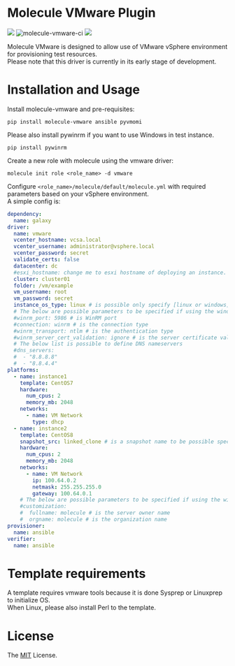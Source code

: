 # Molecule VMware Plugin

[![](https://badge.fury.io/py/molecule-vmware.svg)](https://badge.fury.io/py/molecule-vmware) ![molecule-vmware-ci](https://github.com/sky-joker/molecule-vmware/workflows/molecule-vmware-ci/badge.svg) ![](https://img.shields.io/badge/license-MIT-brightgreen.svg)

Molecule VMware is designed to allow use of VMware vSphere environment for provisioning test resources.  
Please note that this driver is currently in its early stage of development.

# Installation and Usage

Install molecule-vmware and pre-requisites:

```
pip install molecule-vmware ansible pyvmomi
```

Please also install pywinrm if you want to use Windows in test instance.

```
pip install pywinrm
```

Create a new role with molecule using the vmware driver:

```
molecule init role <role_name> -d vmware
```

Configure `<role_name>/molecule/default/molecule.yml` with required parameters based on your vSphere environment.  
A simple config is:

```yaml
dependency:
  name: galaxy
driver:
  name: vmware
  vcenter_hostname: vcsa.local
  vcenter_username: administrator@vsphere.local
  vcenter_password: secret
  validate_certs: false
  datacenter: dc
  #esxi_hostname: change me to esxi hostname of deploying an instance. need it if not cluster specified
  cluster: cluster01
  folder: /vm/example
  vm_username: root
  vm_password: secret
  instance_os_type: linux # is possible only specify [linux or windows]
  # The below are possible parameters to be specified if using the windows template.
  #winrm_port: 5986 # is WinRM port
  #connection: winrm # is the connection type
  #winrm_transport: ntlm # is the authentication type
  #winrm_server_cert_validation: ignore # is the server certificate validation mode
  # The below list is possible to define DNS nameservers
  #dns_servers:
  #  - "8.8.8.8"
  #  - "8.8.4.4"
platforms:
  - name: instance1
    template: CentOS7
    hardware:
      num_cpus: 2
      memory_mb: 2048
    networks:
      - name: VM Network
        type: dhcp
  - name: instance2
    template: CentOS8
    snapshot_src: linked_clone # is a snapshot name to be possible specified if you want to use linked clone.
    hardware:
      num_cpus: 2
      memory_mb: 2048
    networks:
      - name: VM Network
        ip: 100.64.0.2
        netmask: 255.255.255.0
        gateway: 100.64.0.1
    # The below are possible parameters to be specified if using the windows template.
    #customization:
    #  fullname: molecule # is the server owner name
    #  orgname: molecule # is the organization name
provisioner:
  name: ansible
verifier:
  name: ansible
```

# Template requirements

A template requires vmware tools because it is done Sysprep or Linuxprep to initialize OS.  
When Linux, please also install Perl to the template.

# License

The [MIT](https://github.com/sky-joker/molecule-vmware/blob/master/LICENSE) License.
